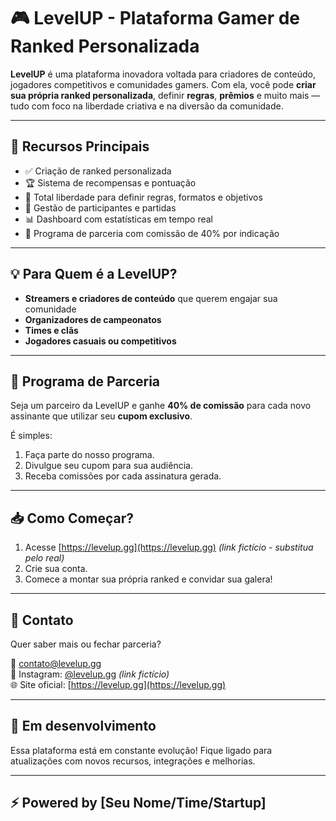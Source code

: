 # 🎮 LevelUP - Plataforma Gamer de Ranked Personalizada

**LevelUP** é uma plataforma inovadora voltada para criadores de conteúdo, jogadores competitivos e comunidades gamers. Com ela, você pode **criar sua própria ranked personalizada**, definir **regras**, **prêmios** e muito mais — tudo com foco na liberdade criativa e na diversão da comunidade.

---

## 🚀 Recursos Principais

- ✅ Criação de ranked personalizada
- 🏆 Sistema de recompensas e pontuação
- 🎨 Total liberdade para definir regras, formatos e objetivos
- 👥 Gestão de participantes e partidas
- 📊 Dashboard com estatísticas em tempo real
- 💸 Programa de parceria com comissão de 40% por indicação

---

## 💡 Para Quem é a LevelUP?

- **Streamers e criadores de conteúdo** que querem engajar sua comunidade
- **Organizadores de campeonatos**
- **Times e clãs**
- **Jogadores casuais ou competitivos**

---

## 🤝 Programa de Parceria

Seja um parceiro da LevelUP e ganhe **40% de comissão** para cada novo assinante que utilizar seu **cupom exclusivo**.

É simples:
1. Faça parte do nosso programa.
2. Divulgue seu cupom para sua audiência.
3. Receba comissões por cada assinatura gerada.

---

## 📥 Como Começar?

1. Acesse [https://levelup.gg](https://levelup.gg) *(link fictício - substitua pelo real)*
2. Crie sua conta.
3. Comece a montar sua própria ranked e convidar sua galera!

---

## 📩 Contato

Quer saber mais ou fechar parceria?

📧 contato@levelup.gg  
📱 Instagram: [@levelup.gg](https://instagram.com/levelup.gg) *(link fictício)*  
🌐 Site oficial: [https://levelup.gg](https://levelup.gg)

---

## 🧪 Em desenvolvimento

Essa plataforma está em constante evolução! Fique ligado para atualizações com novos recursos, integrações e melhorias.

---

## ⚡ Powered by [Seu Nome/Time/Startup]
